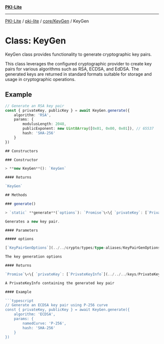 [**PKI-Lite**](../../../../README.md)

---

[PKI-Lite](../../../../README.md) / [pki-lite](../../../README.md) / [core/KeyGen](../README.md) / KeyGen

# Class: KeyGen

KeyGen class provides functionality to generate cryptographic key pairs.

This class leverages the configured cryptographic provider to create
key pairs for various algorithms such as RSA, ECDSA, and EdDSA. The
generated keys are returned in standard formats suitable for storage
and usage in cryptographic operations.

## Example

````typescript
// Generate an RSA key pair
const { privateKey, publicKey } = await KeyGen.generate({
    algorithm: 'RSA',
    params: {
        modulusLength: 2048,
        publicExponent: new Uint8Array([0x01, 0x00, 0x01]), // 65537
        hash: 'SHA-256'
    }
})

## Constructors

### Constructor

> **new KeyGen**(): `KeyGen`

#### Returns

`KeyGen`

## Methods

### generate()

> `static` **generate**(`options`): `Promise`\<\{ `privateKey`: [`PrivateKeyInfo`](../../../keys/PrivateKeyInfo/classes/PrivateKeyInfo.md); `publicKey`: [`SubjectPublicKeyInfo`](../../../keys/SubjectPublicKeyInfo/classes/SubjectPublicKeyInfo.md); \}\>

Generates a new key pair.

#### Parameters

##### options

[`KeyPairGenOptions`](../../crypto/types/type-aliases/KeyPairGenOptions.md)

The key generation options

#### Returns

`Promise`\<\{ `privateKey`: [`PrivateKeyInfo`](../../../keys/PrivateKeyInfo/classes/PrivateKeyInfo.md); `publicKey`: [`SubjectPublicKeyInfo`](../../../keys/SubjectPublicKeyInfo/classes/SubjectPublicKeyInfo.md); \}\>

A PrivateKeyInfo containing the generated key pair

#### Example

```typescript
// Generate an ECDSA key pair using P-256 curve
const { privateKey, publicKey } = await KeyGen.generate({
    algorithm: 'ECDSA',
    params: {
        namedCurve: 'P-256',
        hash: 'SHA-256'
    }
})
````
